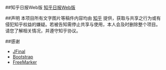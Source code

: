 ##知乎日报Web版
[知乎日报Web版][ZhihuDaily url]

##声明
本项目所有文字图片等稿件内容均由 [知乎][zhihu url] 提供，获取与共享之行为或有侵犯知乎权益的嫌疑。若被告知需停止共享与使用，本人会及时删除整个项目。
<br>请您了解相关情况，并遵守知乎协议。

##感谢
  - [JFinal][JFinal url]
  - [Bootstrap][Bootstrap url]
  - [FreeMarker][FreeMarker url]

[JFinal url]: <http://www.jfinal.com/>
[FreeMarker url]: <http://freemarker.incubator.apache.org/>
[Bootstrap url]: <http://www.bootcss.com/>
[ZhihuDaily url]: <http://zhihudaily.me/>
[zhihu url]: <https://www.zhihu.com/>